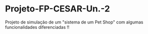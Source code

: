 # Projeto-FP-CESAR-Un.-2
Projeto de simulação de um "sistema de um Pet Shop" com algumas funcionalidades diferenciadas !!



